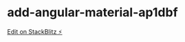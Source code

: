 # add-angular-material-ap1dbf

[Edit on StackBlitz ⚡️](https://stackblitz.com/edit/add-angular-material-ap1dbf)
